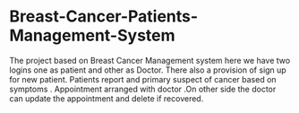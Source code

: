 # Breast-Cancer-Patients-Management-System
The project based on Breast Cancer Management system here we have two logins one as patient and other as Doctor. There also a provision of
sign up for new patient. Patients report and primary suspect of cancer based on symptoms . Appointment arranged with doctor .On other side the
doctor can update the appointment and delete if recovered.
